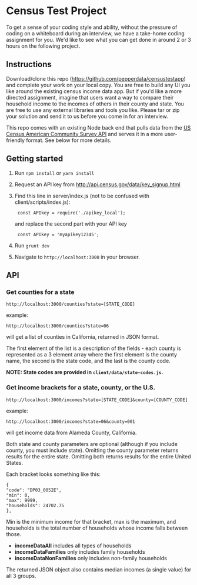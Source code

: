 # Census Test Project

To get a sense of your coding style and ability, without the pressure of coding on a whiteboard during an interview, we have a take-home coding assignment for you. We'd like to see what you can get done in around 2 or 3 hours on the following project.

## Instructions

Download/clone this repo (https://github.com/pepperdata/censustestapp) and complete your work on your local copy. You are free to build any UI you like around the existing census income data app. But if you'd like a more directed assignment, imagine that users want a way to compare their household income to the incomes of others in their county and state. You are free to use any external libraries and tools you like. Please tar or zip your solution and send it to us before you come in for an interview.

This repo comes with an existing Node back end that pulls data from the [US Census American Community Survey API](http://api.census.gov/data/2014/acs1/profile.html) and serves it in a more user-friendly format.  See below for more details.

## Getting started
1. Run `npm install` or `yarn install`
2. Request an API key from http://api.census.gov/data/key_signup.html
3. Find this line in server/index.js (not to be confused with client/scripts/index.js):

        const APIkey = require('./apikey_local');

      and replace the second part with your API key

        const APIkey = 'myapikey12345';

4. Run `grunt dev`
5. Navigate to `http://localhost:3000` in your browser.

## API
### Get counties for a state
```
http://localhost:3000/counties?state=[STATE_CODE]
```
example:
```
http://localhost:3000/counties?state=06
```
will get a list of counties in California, returned in JSON format.

The first element of the list is a description of the fields - each county is represented as a 3 element array where the first element is the county name, the second is the state code, and the last is the county code.

**NOTE: State codes are provided in `client/data/state-codes.js`.**


### Get income brackets for a state, county, or the U.S.
```
http://localhost:3000/incomes?state=[STATE_CODE]&county=[COUNTY_CODE]
```
example:
```
http://localhost:3000/incomes?state=06&county=001
```
will get income data from Alameda County, California.

Both state and county parameters are optional (although if you include county, you must include state).  Omitting the county parameter returns results for the entire state.  Omitting both returns results for the entire United States.

Each bracket looks something like this:
```
{
"code": "DP03_0052E",
"min": 0,
"max": 9999,
"households": 24702.75
},
```

Min is the minimum income for that bracket, max is the maximum, and households is the total number of households whose income falls between those.

- **incomeDataAll** includes all types of households
- **incomeDataFamilies** only includes family households
- **incomeDataNonFamilies** only includes non-family households

The returned JSON object also contains median incomes (a single value) for all 3 groups.
